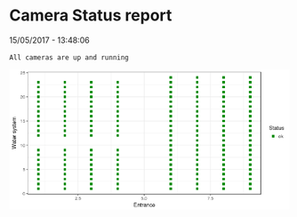 Camera Status report
================
15/05/2017 - 13:48:06

    All cameras are up and running

![](camreport_files/figure-markdown_github/unnamed-chunk-2-1.png)
